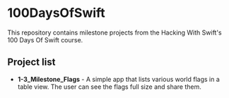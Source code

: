 # 100DaysOfSwift

This repository contains milestone projects from the Hacking With Swift's 100 Days Of Swift course.

## Project list

- **1-3_Milestone_Flags** - A simple app that lists various world flags in a table view. The user can see the flags full size and share them.

